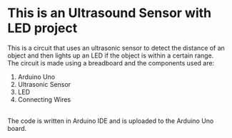 # This is an Ultrasound Sensor with LED project

This is a circuit that uses an ultrasonic sensor to detect the distance of an object and then lights up an LED if the object is within a certain range.
<br>
The circuit is made using a breadboard and the components used are:

1. Arduino Uno
2. Ultrasonic Sensor
3. LED
4. Connecting Wires
<br>
The code is written in Arduino IDE and is uploaded to the Arduino Uno board.
